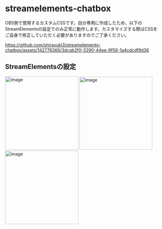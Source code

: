 # streamelements-chatbox
OBS側で使用するカスタムCSSです。自分専用に作成したため、以下のStreamElementsの設定でのみ正常に動作します。カスタマイズする際はCSSをご自身で修正していただく必要がありますのでご了承ください。

https://github.com/shirayuki3/streamelements-chatbox/assets/142776366/3dcab2f0-3290-44ee-9f56-1a4cdcdf9d36

## StreamElementsの設定
<img width="239" alt="image" src="https://github.com/shirayuki3/streamelements-chatbox/assets/142776366/dcae2b7e-db4d-4d69-b40c-4ae77c8f13fa">
<img width="238" alt="image" src="https://github.com/shirayuki3/streamelements-chatbox/assets/142776366/077b1688-d773-4047-9b7c-ce1ab2864dea">
<img width="239" alt="image" src="https://github.com/shirayuki3/streamelements-chatbox/assets/142776366/40806509-a018-4273-9cd0-9874649b1a2e">
